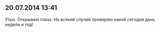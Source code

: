 ## 20.07.2014 13:41

Утро. Открываю глаза. На всякий случай проверяю какой сегодня день недели и год!
